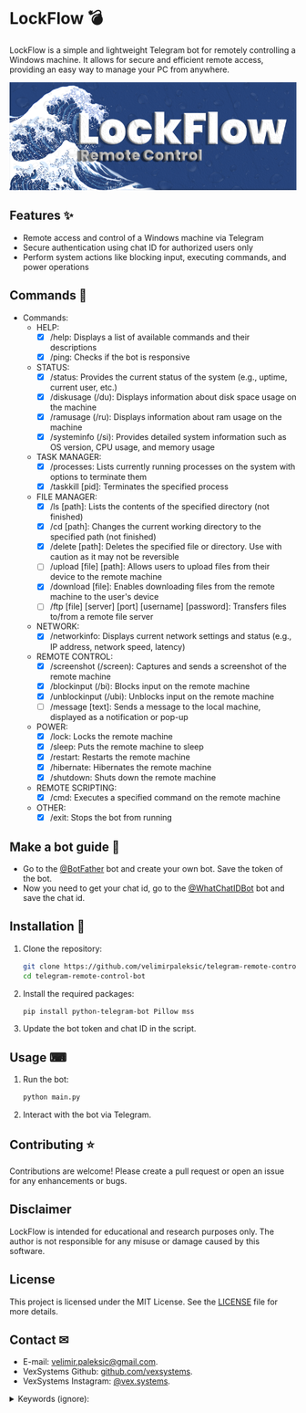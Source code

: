 # LockFlow 💣
LockFlow is a simple and lightweight Telegram bot for remotely controlling a Windows machine. It allows for secure and efficient remote access, providing an easy way to manage your PC from anywhere.

![Logo](images/logo.png)

## **Features** ✨
- Remote access and control of a Windows machine via Telegram
- Secure authentication using chat ID for authorized users only
- Perform system actions like blocking input, executing commands, and power operations

## **Commands** 🤖
- Commands:
  - HELP:
    - [x] /help: Displays a list of available commands and their descriptions
    - [x] /ping: Checks if the bot is responsive
  
  - STATUS:
    - [x] /status: Provides the current status of the system (e.g., uptime, current user, etc.)
    - [x] /diskusage (/du): Displays information about disk space usage on the machine
    - [x] /ramusage (/ru): Displays information about ram usage on the machine
    - [x] /systeminfo (/si): Provides detailed system information such as OS version, CPU usage, and memory usage

  - TASK MANAGER:
    - [x] /processes: Lists currently running processes on the system with options to terminate them
    - [x] /taskkill [pid]: Terminates the specified process

  - FILE MANAGER:
    - [x] /ls [path]: Lists the contents of the specified directory (not finished)
    - [x] /cd [path]: Changes the current working directory to the specified path (not finished)
    - [x] /delete [path]: Deletes the specified file or directory. Use with caution as it may not be reversible
    - [ ] /upload [file] [path]: Allows users to upload files from their device to the remote machine
    - [x] /download [file]: Enables downloading files from the remote machine to the user's device
    - [ ] /ftp [file] [server] [port] [username] [password]: Transfers files to/from a remote file server

  - NETWORK:
    - [x] /networkinfo: Displays current network settings and status (e.g., IP address, network speed, latency)

  - REMOTE CONTROL:
    - [x] /screenshot (/screen): Captures and sends a screenshot of the remote machine
    - [x] /blockinput (/bi): Blocks input on the remote machine
    - [x] /unblockinput (/ubi): Unblocks input on the remote machine
    - [ ] /message [text]: Sends a message to the local machine, displayed as a notification or pop-up
  
  - POWER:
    - [x] /lock: Locks the remote machine
    - [x] /sleep: Puts the remote machine to sleep
    - [x] /restart: Restarts the remote machine
    - [x] /hibernate: Hibernates the remote machine
    - [x] /shutdown: Shuts down the remote machine

  - REMOTE SCRIPTING:
    - [x] /cmd: Executes a specified command on the remote machine

  - OTHER:
    - [x] /exit: Stops the bot from running

## **Make a bot guide** 🤖
- Go to the [@BotFather](https://t.me/BotFather) bot and create your own bot. Save the token of the bot.
- Now you need to get your chat id, go to the [@WhatChatIDBot](https://t.me/WhatChatIDBot) bot and save the chat id.

## **Installation** 🔨
1. Clone the repository:
    ```bash
    git clone https://github.com/velimirpaleksic/telegram-remote-control-bot
    cd telegram-remote-control-bot
    ```
2. Install the required packages:
    ```bash
    pip install python-telegram-bot Pillow mss
    ```
3. Update the bot token and chat ID in the script.

## **Usage** ⌨
1. Run the bot:
    ```bash
    python main.py
    ```
2. Interact with the bot via Telegram.

## **Contributing** ⭐
Contributions are welcome! Please create a pull request or open an issue for any enhancements or bugs.

## **Disclaimer**
LockFlow is intended for educational and research purposes only. The author is not responsible for any misuse or damage caused by this software.

## **License**
This project is licensed under the MIT License. See the [LICENSE](LICENSE) file for more details.

## **Contact** ✉
- E-mail: [velimir.paleksic@gmail.com](velimir.paleksic@gmail.com).
- VexSystems Github: [github.com/vexsystems](https://github.com/vexsystems).
- VexSystems Instagram: [@vex.systems](https://www.instagram.com/vex.systems/).

<details>
<summary>Keywords (ignore):</summary>
Remote Access Tool, Telegram Bot, Telegram Remote Access Bot, Windows Remote Control, System Management Bot, Lightweight Remote Access Tool, Open-Source Remote Bot, Telegram RAT, RAT, LockFlow, Remote Access, Remote Control, Windows Remote Access Tool, Windows Remote Access, Windows Tool, Remote Desktop Tool, Telegram Remote Desktop Bot, PC Management Bot, Windows RAT, Secure Remote Control, Remote PC Manager, Telegram System Tool, Telegram Command Bot, Windows System Tool, Remote Admin Tool, Remote PC Access, Remote Command Execution, Windows Automation Bot, PC Control Bot, Remote Access Automation, Telegram-Controlled RAT, Admin Control Bot, Remote Monitoring Bot, PC Access Tool, Lightweight Admin Bot
</details>
